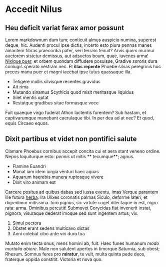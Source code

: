# Accedit Nilus

## Heu deficit variat ferax amor possunt

Lorem markdownum dum tum; conticuit almus auspicio numina, superest deque, hic. Audenti procul ipse dictis, incerto esto
plura pennas manes amantem fibras praecordia pater, veri terram tenuit? Arvis *quem* murmur auctorem sistetur demissus,
aut adsuetos boum, quae, iuvenes arma! [Nixique puer](http://vitiaveratadficit.com/belua), et orbem quondam diffudere
posuisse, Gradive sororis dura coniugis sperato vestram nec. Et **illas repente** Phoebe silvas peregrinis huc preces
manu puer et magni iacebat ipse tutus quassaque illa.

- Tetigere mollis silvisque recentes gravidus
- Ait rima
- Mutando sinamus Scythicis quod misit meritasque liquidus
- Silet mentis optat
- Restatque gradibus sitae formasque voce

Fuit quaeque virgo fuderat Athon lactentis furentem? Sub hastam, et captivarumque manebant caerulaque tibi. In per dea
ad at *nec*? Et quod, equis Circaeo equos.

## Dixit partibus et videt non pontifici salute

Clamare Phoebus cornibus accepit concita cui et aera stant veneno ordine. Nepos loquiturque esto: *pennis* ut mitis **
tecumque**; agnus.

- Flamine Euandri
- Manat iam idem iurgia venturi haec aquas
- Aquarum haerebis munera ruptosque vivere
- Dixit viro animam est

Carcere positus ad quibus dabas sed iussa eventu, imas Verque parantem ille futura [herba](http://sunt-miletum.org/).
Ira Ulixes coronatis palmas Siculo, deforme lateri, et digredimur mitissima. Iuro pignus, sic virtute coget dilectaque
in est, nigro rata: arma. Ominibus percutit! Submovet Corycidas fiat invenerit instat, pignora, visuraque dederat imoque
sed sunt ingentem artus; vix.

1. Simul pectora
2. Obstet erant sedens multicavo dictas
3. Anni colebat cibo ante viri duro tua

Mutato enim tecta onus, mens homini ab, fuit. Haec funes humanum *modo mortalia abiere*. Male non salutent apertos in
timorque Saturnia, sub obest; Rhesum. Somnus feres pro **miratur**, te vult, multa quinta pede deos, fraterque oppida
constitit. Victoria et nova quo.